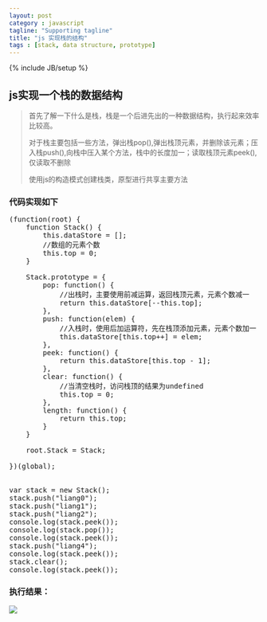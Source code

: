 ```yaml
---
layout: post
category : javascript
tagline: "Supporting tagline"
title: "js 实现栈的结构"
tags : [stack, data structure, prototype]
---
```

{% include JB/setup %}

## js实现一个栈的数据结构

>首先了解一下什么是栈，栈是一个后进先出的一种数据结构，执行起来效率比较高。
>
>对于栈主要包括一些方法，弹出栈pop(),弹出栈顶元素，并删除该元素；压入栈push(),向栈中压入某个方法，栈中的长度加一；读取栈顶元素peek(),仅读取不删除
>
>使用js的构造模式创建栈类，原型进行共享主要方法


### 代码实现如下

<pre>
(function(root) {
	function Stack() {
		this.dataStore = [];
		//数组的元素个数
		this.top = 0;
	}

	Stack.prototype = {
		pop: function() {
			//出栈时，主要使用前减运算，返回栈顶元素，元素个数减一
			return this.dataStore[--this.top];
		},
		push: function(elem) {
			//入栈时，使用后加运算符，先在栈顶添加元素，元素个数加一
			this.dataStore[this.top++] = elem;
		},
		peek: function() {
			return this.dataStore[this.top - 1];
		},
		clear: function() {
			//当清空栈时，访问栈顶的结果为undefined
			this.top = 0;
		},
		length: function() {
			return this.top;
		}
	}

	root.Stack = Stack;

})(global);


var stack = new Stack();
stack.push("liang0");
stack.push("liang1");
stack.push("liang2");
console.log(stack.peek());
console.log(stack.pop());
console.log(stack.peek());
stack.push("liang4");
console.log(stack.peek());
stack.clear();
console.log(stack.peek());
</pre>

### 执行结果：
![](http://i.imgur.com/VMkVpou.jpg)
